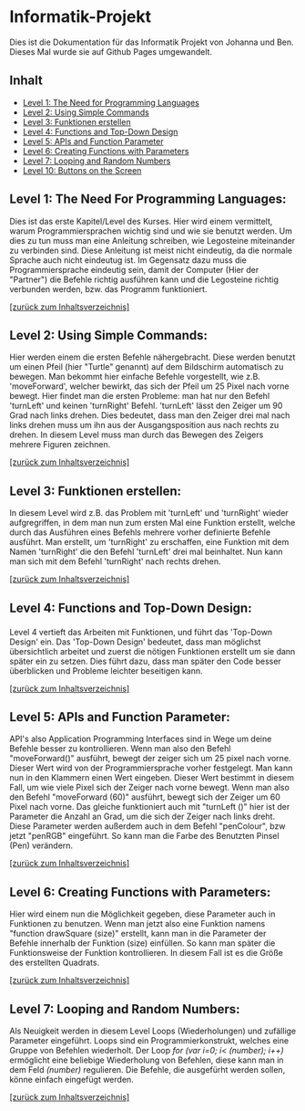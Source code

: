 <h1>
Informatik-Projekt
</h1>

<p>
  Dies ist die Dokumentation für das Informatik Projekt von Johanna und Ben. Dieses Mal wurde sie auf Github Pages umgewandelt.
</p>

<h2>
<a id="Inh"> Inhalt </a>
</h2>

<ul>
<li><a href="#lvl1"> Level 1: The Need for Programming Languages</a></li>
<li><a href="#lvl2"> Level 2: Using Simple Commands</a></li>
<li><a href="#lvl3"> Level 3: Funktionen erstellen</a></li>
<li><a href="#lvl4"> Level 4: Functions and Top-Down Design </a></li>
<li><a href="#lvl5"> Level 5: APIs and Function Parameter </a></li>
<li><a href="#lvl6"> Level 6: Creating Functions with Parameters</a></li>
<li><a href="#lvl7"> Level 7: Looping and Random Numbers</a></li>
<li><a href="#lvl8"> Level 10: Buttons on the Screen</a></li>
</ul>


<h2>
<a id="lvl1"> Level 1: The Need For Programming Languages: </a>
</h2>

<p>
Dies ist das erste Kapitel/Level des Kurses. Hier wird einem vermittelt, warum Programmiersprachen wichtig sind und wie sie benutzt werden. Um dies zu tun muss man eine Anleitung schreiben, wie Legosteine miteinander zu verbinden sind. Diese Anleitung ist meist nicht eindeutig, da die normale Sprache auch nicht eindeutug ist. Im Gegensatz dazu muss die Programmiersprache eindeutig sein, damit der Computer (Hier der "Partner") die Befehle richtig ausführen kann und die Legosteine richtig verbunden werden, bzw. das Programm funktioniert.
</p>
<p>
<a href="#Inh"> [zurück zum Inhaltsverzeichnis] </a>
</p>
<h2>
<a id="lvl2"> Level 2: Using Simple Commands: </a>
</h2>

<p>
Hier werden einem die ersten Befehle nähergebracht. Diese werden benutzt um einen Pfeil (hier "Turtle" genannt) auf dem Bildschirm automatisch zu bewegen. Man bekommt hier einfache Befehle vorgestellt, wie z.B. 'moveForward', welcher bewirkt, das sich der Pfeil um 25 Pixel nach vorne bewegt. Hier findet man die ersten Probleme: man hat nur den Befehl 'turnLeft' und keinen 'turnRight' Befehl. 'turnLeft' lässt den Zeiger um 90 Grad nach links drehen. Dies bedeutet, dass man den Zeiger drei mal nach links drehen muss um ihn aus der Ausgangsposition aus nach rechts zu drehen. In diesem Level muss man durch das Bewegen des Zeigers mehrere Figuren zeichnen.
</p>
<p>
<a href="#Inh"> [zurück zum Inhaltsverzeichnis] </a>
</p>

<h2>
<a id="lvl3"> Level 3: Funktionen erstellen:</a>
</h2>

<p>
In diesem Level wird z.B. das Problem mit 'turnLeft' und 'turnRight' wieder aufgregriffen, in dem man nun zum ersten Mal eine Funktion erstellt, welche durch das Ausführen eines Befehls mehrere vorher definierte Befehle ausführt. Man erstellt, um 'turnRight' zu erschaffen, eine Funktion mit dem Namen 'turnRight' die den Befehl 'turnLeft' drei mal beinhaltet. Nun kann man sich mit dem Befehl 'turnRight' nach rechts drehen.
</p>
<p>
<a href="#Inh"> [zurück zum Inhaltsverzeichnis] </a>
</p>


<h2>

<a id="lvl4"> Level 4: Functions and Top-Down Design:</a>
</h2>

<p>
Level 4 vertieft das Arbeiten mit Funktionen, und führt das 'Top-Down Design' ein. Das 'Top-Down Design' bedeutet, dass man möglichst übersichtlich arbeitet und zuerst die nötigen Funktionen erstellt um sie dann später ein zu setzen. Dies führt dazu, dass man später den Code besser überblicken und Probleme leichter beseitigen kann.
</p>
<p>
<a href="#Inh"> [zurück zum Inhaltsverzeichnis] </a>
</p>

<h2>
<a id="lvl5"> Level 5: APIs and Function Parameter:</a>

</h2>

<p>
API's also Application Programming Interfaces sind in Wege um deine Befehle besser zu kontrollieren. Wenn man also den Befehl "moveForward()" ausführt, bewegt der zeiger sich um 25 pixel nach vorne. Dieser Wert wird von der Programmiersprache vorher festgelegt. Man kann nun in den Klammern einen Wert eingeben. Dieser Wert bestimmt in diesem Fall, um wie viele Pixel sich der Zeiger nach vorne bewegt. Wenn man also den Befehl "moveForward (60)" ausführt, bewegt sich der Zeiger um 60 Pixel nach vorne. Das gleiche funktioniert auch mit "turnLeft ()" hier ist der Parameter die Anzahl an Grad, um die sich der Zeiger nach links dreht. Diese Parameter werden außerdem auch in dem Befehl "penColour", bzw jetzt "penRGB" eingeführt. So kann man die Farbe des Benutzten Pinsel (Pen) verändern.
</p>
<p>
<a href="#Inh"> [zurück zum Inhaltsverzeichnis] </a>
</p>

<h2>
<a id="lvl6"> Level 6: Creating Functions with Parameters:</a>

</h2>

<p>
Hier wird einem nun die Möglichkeit gegeben, diese Parameter auch in Funktionen zu benutzen. Wenn man jetzt also eine Funktion namens "function drawSquare (size)" erstellt, kann man in die Parameter der Befehle innerhalb der Funktion (size) einfüllen. So kann man später die Funktionsweise der Funktion kontrollieren. In diesem Fall ist es die Größe des erstellten Quadrats.
</p>
<p>
<a href="#Inh"> [zurück zum Inhaltsverzeichnis] </a>
</p>

<h2>
<a id="lvl7"> Level 7: Looping and Random Numbers:</a>

</h2>

<p>
Als Neuigkeit werden in diesem Level Loops (Wiederholungen) und zufällige Parameter eingeführt. Loops sind ein Programmierkonstrukt, welches eine Gruppe von Befehlen wiederholt. Der Loop <i>for (var i=0; i< (number); i++)</i> ermöglicht eine beliebige Wiederholung von Befehlen, diese kann man in dem Feld <i>(number)</i> regulieren. Die Befehle, die ausgefürht werden sollen, könne einfach eingefügt werden.
</p>
<p>
<a href="#Inh"> [zurück zum Inhaltsverzeichnis] </a>
</p>


